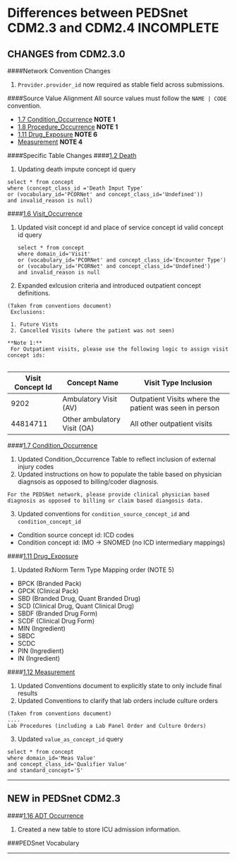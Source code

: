 # Differences between PEDSnet CDM2.3 and CDM2.4  ****INCOMPLETE****

## CHANGES from CDM2.3.0

####Network Convention Changes 

1. `Provider.provider_id` now required as stable field across submissions.

####Source Value Alignment
All source values must follow the `NAME | CODE` convention.

- [1.7 Condition_Occurrence](Pedsnet_CDM_ETL_Conventions.md#17-condition_occurrence) **NOTE 1**
- [1.8 Procedure_Occurrence](Pedsnet_CDM_ETL_Conventions.md#18-procedure_occurrence) **NOTE 1** 
- [1.11 Drug_Exposure]( Pedsnet_CDM_ETL_Conventions.md#111-drug-exposure-1) **NOTE 6** 
- [Measurement](Pedsnet_CDM_ETL_Conventions.md#112-measurement-1) **NOTE 4** 


####Specific Table Changes
####[1.2 Death](Pedsnet_CDM_ETL_Conventions.md#12-death-1)
1. Updating death impute concept id query

```
select * from concept 
where (concept_class_id ='Death Imput Type' 
or (vocabulary_id='PCORNet' and concept_class_id='Undefined')) 
and invalid_reason is null)
```
####[1.6 Visit_Occurrence](Pedsnet_CDM_ETL_Conventions.md#16-visit_occurrence)
1. Updated visit concept id and place of service concept id valid concept id query
   ```
   select * from concept 
   where domain_id='Visit' 
   or (vocabulary_id='PCORNet' and concept_class_id='Encounter Type')
   or (vocabulary_id='PCORNet' and concept_class_id='Undefined') 
   and invalid_reason is null
   ```
2. Expanded exlcusion criteria and introduced outpatient concept definitions.

```
(Taken from conventions document)
 Exclusions:
  
 1. Future Vists
 2. Cancelled Visits (where the patient was not seen)
 
**Note 1:**
 For Outpatient visits, please use the following logic to assign visit concept ids:
 
 ```
Visit Concept Id |Concept Name| Visit Type Inclusion
 --- | --- | ---
 9202 |Ambulatory Visit (AV) |Outpatient Visits where the patient was seen in person 
 44814711|Other ambulatory Visit (OA) | All other outpatient visits
 
####[1.7 Condition_Occurrence](Pedsnet_CDM_ETL_Conventions.md#17-condition_occurrence)
1. Updated Condition_Occurrence Table to reflect inclusion of external injury codes
2. Updated instructions on how to populate the table based on physician diagnsois as opposed to billing/coder diagnosis.
 ```
 For the PEDSNet network, please provide clinical physician based diagnosis as opposed to billing or claim based diangosis data.
 ```
3. Updated conventions for `condition_source_concept_id` and `condition_concept_id`

- Condition source concept id: ICD codes
- Condition concept id: IMO -> SNOMED (no ICD intermediary mappings)

####[1.11 Drug_Exposure](Pedsnet_CDM_ETL_Conventions.md#111-drug-exposure-1)
1. Updated RxNorm Term Type Mapping order (NOTE 5)
 - BPCK (Branded Pack)
 - GPCK (Clinical Pack)
 - SBD (Branded Drug, Quant Branded Drug)
 - SCD (Clinical Drug, Quant Clinical Drug)
 - SBDF (Branded Drug Form)
 - SCDF (Clinical Drug Form)
 - MIN (Ingredient)
 - SBDC
 - SCDC
 - PIN (Ingredient)
 - IN (Ingredient)
 

####[1.12 Measurement](Pedsnet_CDM_ETL_Conventions.md#112-measurement-1)
1. Updated Conventions document to explicitly state to only include final results
2. Updated Conventions to clarify that lab orders include culture orders

 ```
 (Taken from conventions document)
 ....
 Lab Procedures (including a Lab Panel Order and Culture Orders)
 ```
3. Updated `value_as_concept_id` query

```
select * from concept 
where domain_id='Meas Value' 
and concept_class_id='Qualifier Value' 
and standard_concept='S'
```


***

## NEW in PEDSnet CDM2.3


 ####[1.16 ADT Occurrence](Pedsnet_CDM_ETL_Conventions.md#116-adt_occurrence)
 1. Created a new table to store ICU admission information.

###PEDSnet Vocabulary

***
